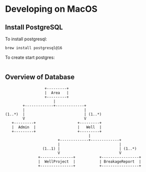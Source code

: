 # Developing on MacOS

## Install PostgreSQL

To install postgresql:
```bash
brew install postgresql@16
```

To create start postgres:
```bash

```

## Overview of Database

```
                  +---------+
                  |  Area   |
                  +---------+
                      |
        +-------------+-------------+
        |                           |
(1..*)  |                           | (1..*)
        V                           V
   +---------+                   +---------+
   |  Admin  |                   |   Well  |
   +---------+                   +---------+
                                      |
                        +-------------+-------------+
                        |                           |
                 (1..1) |                           | (1..*)
                        V                           V
               +---------------+           +-----------------+
               |  WellProject  |           | BreakageReport  |
               +---------------+           +-----------------+
```



